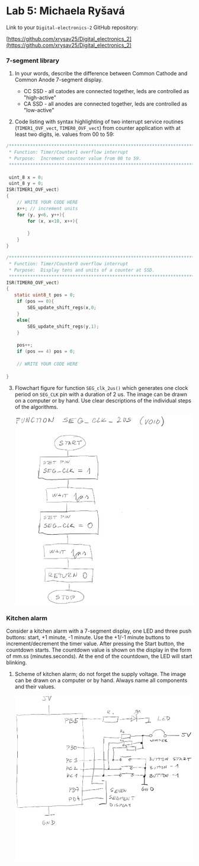 # Lab 5: Michaela Ryšavá

Link to your `Digital-electronics-2` GitHub repository:

[https://github.com/xrysav25/Digital_electronics_2](https://github.com/xrysav25/Digital_electronics_2)


### 7-segment library

1. In your words, describe the difference between Common Cathode and Common Anode 7-segment display.
   * CC SSD - all catodes are connected together, leds are controlled as "high-active"
   * CA SSD - all anodes are connected together, leds are controlled as "low-active"

2. Code listing with syntax highlighting of two interrupt service routines (`TIMER1_OVF_vect`, `TIMER0_OVF_vect`) from counter application with at least two digits, ie. values from 00 to 59:

```c
/**********************************************************************
 * Function: Timer/Counter1 overflow interrupt
 * Purpose:  Increment counter value from 00 to 59.
 **********************************************************************/

 uint_8 x = 0;
 uint_8 y = 0;
ISR(TIMER1_OVF_vect)
{
    // WRITE YOUR CODE HERE
    x++; // increment units
    for (y, y<6, y++){
        for (x, x<10, x++){
            
        }
    }
}
```

```c
/**********************************************************************
 * Function: Timer/Counter0 overflow interrupt
 * Purpose:  Display tens and units of a counter at SSD.
 **********************************************************************/
ISR(TIMER0_OVF_vect)
{
   static uint8_t pos = 0;
    if (pos == 0){ 
        SEG_update_shift_regs(x,0;
    }
    else{ 
        SEG_update_shift_regs(y,1); 
    }

    pos++;
    if (pos == 4) pos = 0;

    // WRITE YOUR CODE HERE

}
```

3. Flowchart figure for function `SEG_clk_2us()` which generates one clock period on `SEG_CLK` pin with a duration of 2&nbsp;us. The image can be drawn on a computer or by hand. Use clear descriptions of the individual steps of the algorithms.

   ![schema5_1.png](schema5_1.png)


### Kitchen alarm

Consider a kitchen alarm with a 7-segment display, one LED and three push buttons: start, +1 minute, -1 minute. Use the +1/-1 minute buttons to increment/decrement the timer value. After pressing the Start button, the countdown starts. The countdown value is shown on the display in the form of mm.ss (minutes.seconds). At the end of the countdown, the LED will start blinking.

1. Scheme of kitchen alarm; do not forget the supply voltage. The image can be drawn on a computer or by hand. Always name all components and their values.

   ![schema5_2.png](schema5_2.png)
